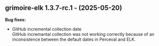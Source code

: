 ## grimoire-elk 1.3.7-rc.1 - (2025-05-20)

**Bug fixes:**

 * GitHub incremental collection date\
   GitHub incremantal collection was not working correctly because of an
   inconsistence between the default dates in Perceval and ELK.

